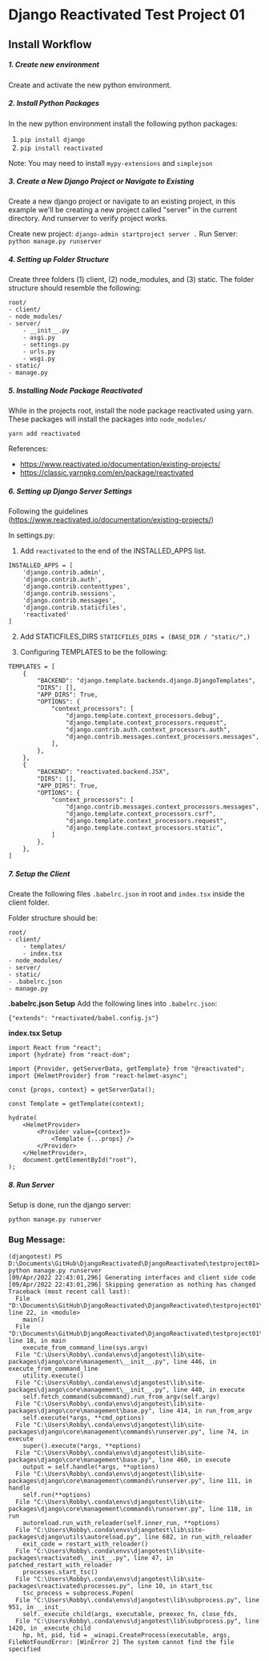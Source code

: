 # Django Reactivated Test Project 01

## Install Workflow


##### 1. Create new environment
Create and activate the new python environment. 

##### 2. Install Python Packages
In the new python environment install the following python packages:
1. `pip install django`
2. `pip install reactivated`

Note:
You may need to install `mypy-extensions` and `simplejson`


##### 3. Create a New Django Project or Navigate to Existing
Create a new django project or navigate to an existing project, in this example we'll be creating a new project called "server" in the current directory. And runserver to verify project works.

Create new project: `django-admin startproject server .`
Run Server: `python manage.py runserver`

##### 4. Setting up Folder Structure
Create three folders (1) client, (2) node_modules, and (3) static. The folder structure should resemble the following:

```
root/
- client/
- node_modules/
- server/
    - __init__.py
    - asgi.py
    - settings.py
    - urls.py
    - wsgi.py
- static/
- manage.py
```


##### 5. Installing Node Package Reactivated
While in the projects root, install the node package reactivated using yarn. These packages will install the packages into `node_modules/`
```
yarn add reactivated
```

References:
- https://www.reactivated.io/documentation/existing-projects/
- https://classic.yarnpkg.com/en/package/reactivated



##### 6. Setting up Django Server Settings
Following the guidelines (https://www.reactivated.io/documentation/existing-projects/)

In settings.py:

1. Add `reactivated` to the end of the INSTALLED_APPS list. 

```
INSTALLED_APPS = [
    'django.contrib.admin',
    'django.contrib.auth',
    'django.contrib.contenttypes',
    'django.contrib.sessions',
    'django.contrib.messages',
    'django.contrib.staticfiles',
    'reactivated'
]
```

2. Add STATICFILES_DIRS `STATICFILES_DIRS = (BASE_DIR / "static/",)`

3. Configuring TEMPLATES to be the following:

```
TEMPLATES = [
    {
        "BACKEND": "django.template.backends.django.DjangoTemplates",
        "DIRS": [],
        "APP_DIRS": True,
        "OPTIONS": {
            "context_processors": [
                "django.template.context_processors.debug",
                "django.template.context_processors.request",
                "django.contrib.auth.context_processors.auth",
                "django.contrib.messages.context_processors.messages",
            ],
        },
    },
    {
        "BACKEND": "reactivated.backend.JSX",
        "DIRS": [],
        "APP_DIRS": True,
        "OPTIONS": {
            "context_processors": [
                "django.contrib.messages.context_processors.messages",
                "django.template.context_processors.csrf",
                "django.template.context_processors.request",
                "django.template.context_processors.static",
            ]
        },
    },
]
```

##### 7. Setup the Client
Create the following files `.babelrc.json` in root and `index.tsx` inside the client folder.

Folder structure should be:
```
root/
- client/
    - templates/
    - index.tsx
- node_modules/
- server/
- static/
- .babelrc.json
- manage.py
```


**.babelrc.json Setup**
Add the following lines into `.babelrc.json`:
```
{"extends": "reactivated/babel.config.js"}
```

**index.tsx Setup**
```
import React from "react";
import {hydrate} from "react-dom";

import {Provider, getServerData, getTemplate} from "@reactivated";
import {HelmetProvider} from "react-helmet-async";

const {props, context} = getServerData();

const Template = getTemplate(context);

hydrate(
    <HelmetProvider>
        <Provider value={context}>
            <Template {...props} />
        </Provider>
    </HelmetProvider>,
    document.getElementById("root"),
);
```


##### 8. Run Server
Setup is done, run the django server:
```
python manage.py runserver
```




### Bug Message:
```
(djangotest) PS D:\Documents\GitHub\DjangoReactivated\DjangoReactivated\testproject01> python manage.py runserver
[09/Apr/2022 22:43:01,296] Generating interfaces and client side code
[09/Apr/2022 22:43:01,296] Skipping generation as nothing has changed
Traceback (most recent call last):
  File "D:\Documents\GitHub\DjangoReactivated\DjangoReactivated\testproject01\manage.py", line 22, in <module>
    main()
  File "D:\Documents\GitHub\DjangoReactivated\DjangoReactivated\testproject01\manage.py", line 18, in main
    execute_from_command_line(sys.argv)
  File "C:\Users\Robby\.conda\envs\djangotest\lib\site-packages\django\core\management\__init__.py", line 446, in execute_from_command_line
    utility.execute()
  File "C:\Users\Robby\.conda\envs\djangotest\lib\site-packages\django\core\management\__init__.py", line 440, in execute
    self.fetch_command(subcommand).run_from_argv(self.argv)
  File "C:\Users\Robby\.conda\envs\djangotest\lib\site-packages\django\core\management\base.py", line 414, in run_from_argv
    self.execute(*args, **cmd_options)
  File "C:\Users\Robby\.conda\envs\djangotest\lib\site-packages\django\core\management\commands\runserver.py", line 74, in execute
    super().execute(*args, **options)
  File "C:\Users\Robby\.conda\envs\djangotest\lib\site-packages\django\core\management\base.py", line 460, in execute
    output = self.handle(*args, **options)
  File "C:\Users\Robby\.conda\envs\djangotest\lib\site-packages\django\core\management\commands\runserver.py", line 111, in handle
    self.run(**options)
  File "C:\Users\Robby\.conda\envs\djangotest\lib\site-packages\django\core\management\commands\runserver.py", line 118, in run
    autoreload.run_with_reloader(self.inner_run, **options)
  File "C:\Users\Robby\.conda\envs\djangotest\lib\site-packages\django\utils\autoreload.py", line 682, in run_with_reloader
    exit_code = restart_with_reloader()
  File "C:\Users\Robby\.conda\envs\djangotest\lib\site-packages\reactivated\__init__.py", line 47, in patched_restart_with_reloader
    processes.start_tsc()
  File "C:\Users\Robby\.conda\envs\djangotest\lib\site-packages\reactivated\processes.py", line 10, in start_tsc
    tsc_process = subprocess.Popen(
  File "C:\Users\Robby\.conda\envs\djangotest\lib\subprocess.py", line 951, in __init__
    self._execute_child(args, executable, preexec_fn, close_fds,
  File "C:\Users\Robby\.conda\envs\djangotest\lib\subprocess.py", line 1420, in _execute_child
    hp, ht, pid, tid = _winapi.CreateProcess(executable, args,
FileNotFoundError: [WinError 2] The system cannot find the file specified
```

